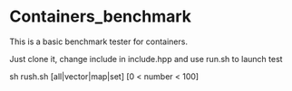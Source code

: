 # Containers_benchmark

This is a basic benchmark tester for containers.

Just clone it, change include in include.hpp and use run.sh to launch test

sh rush.sh [all|vector|map|set] [0 < number < 100]
